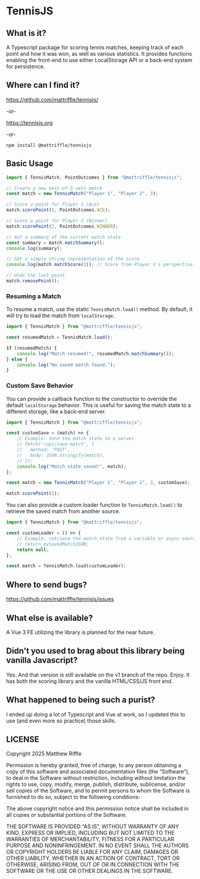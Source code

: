 # TennisJS

## What is it?

A Typescript package for scoring tennis matches, keeping track of each point and how it was won, as well as various statistics. It provides functions
enabling the front-end to use either LocalStorage API or a back-end system for persistence.

## Where can I find it?

https://github.com/mattriffle/tennisjs/

-or-

https://tennisjs.org

-or-

`npm install @mattriffle/tennisjs`

## Basic Usage

```javascript
import { TennisMatch, PointOutcomes } from "@mattriffle/tennisjs";

// Create a new best-of-3 sets match
const match = new TennisMatch("Player 1", "Player 2", 3);

// Score a point for Player 1 (Ace)
match.scorePoint(1, PointOutcomes.ACE);

// Score a point for Player 2 (Winner)
match.scorePoint(2, PointOutcomes.WINNER);

// Get a summary of the current match state
const summary = match.matchSummary();
console.log(summary);

// Get a simple string representation of the score
console.log(match.matchScore(1)); // Score from Player 1's perspective

// Undo the last point
match.removePoint();
```

### Resuming a Match

To resume a match, use the static `TennisMatch.load()` method. By default, it will try to load the match from `localStorage`.

```javascript
import { TennisMatch } from "@mattriffle/tennisjs";

const resumedMatch = TennisMatch.load();

if (resumedMatch) {
    console.log("Match resumed!", resumedMatch.matchSummary());
} else {
    console.log("No saved match found.");
}
```

### Custom Save Behavior

You can provide a callback function to the constructor to override the default `localStorage` behavior. This is useful for saving the match state to a different storage, like a back-end server.

```javascript
import { TennisMatch } from "@mattriffle/tennisjs";

const customSave = (match) => {
    // Example: Send the match state to a server
    // fetch('/api/save-match', {
    //   method: 'POST',
    //   body: JSON.stringify(match),
    // });
    console.log("Match state saved!", match);
};

const match = new TennisMatch("Player 1", "Player 2", 3, customSave);

match.scorePoint(1);
```

You can also provide a custom loader function to `TennisMatch.load()` to retrieve the saved match from another source.

```javascript
import { TennisMatch } from "@mattriffle/tennisjs";

const customLoader = () => {
    // Example: retrieve the match state from a variable or async source
    // return mySavedMatchJSON;
    return null;
};

const match = TennisMatch.load(customLoader);
```

## Where to send bugs?

https://github.com/mattriffle/tennisjs/issues

## What else is available?

A Vue 3 FE utilizing the library is planned for the near future.

## Didn't you used to brag about this library being vanilla Javascript?

Yes. And that version is still available on the v1 branch of the repo. Enjoy. It has both the scoring library and the vanilla HTML/CSS/JS front end.

## What happened to being such a purist?

I ended up doing a lot of Typescript and Vue at work, so I updated this to use (and even more so practice) those skills.

## LICENSE

Copyright 2025 Matthew Riffle

Permission is hereby granted, free of charge, to any person obtaining a copy of this software and associated documentation files (the “Software”), to deal in the Software without restriction, including without limitation the rights to use, copy, modify, merge, publish, distribute, sublicense, and/or sell copies of the Software, and to permit persons to whom the Software is furnished to do so, subject to the following conditions:

The above copyright notice and this permission notice shall be included in all copies or substantial portions of the Software.

THE SOFTWARE IS PROVIDED “AS IS”, WITHOUT WARRANTY OF ANY KIND, EXPRESS OR IMPLIED, INCLUDING BUT NOT LIMITED TO THE WARRANTIES OF MERCHANTABILITY, FITNESS FOR A PARTICULAR PURPOSE AND NONINFRINGEMENT. IN NO EVENT SHALL THE AUTHORS OR COPYRIGHT HOLDERS BE LIABLE FOR ANY CLAIM, DAMAGES OR OTHER LIABILITY, WHETHER IN AN ACTION OF CONTRACT, TORT OR OTHERWISE, ARISING FROM, OUT OF OR IN CONNECTION WITH THE SOFTWARE OR THE USE OR OTHER DEALINGS IN THE SOFTWARE.
